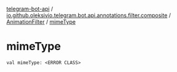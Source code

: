 [telegram-bot-api](../../index.md) / [io.github.oleksivio.telegram.bot.api.annotations.filter.composite](../index.md) / [AnimationFilter](index.md) / [mimeType](./mime-type.md)

# mimeType

`val mimeType: <ERROR CLASS>`